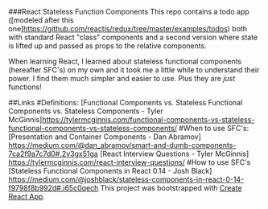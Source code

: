 ###React Stateless Function Components
This repo contains a todo app ([modeled after this one]https://github.com/reactjs/redux/tree/master/examples/todos) both with standard React "class" components and a second version where state is lifted up and passed as props to the relative components.  

When learning React, I learned about stateless functional components (hereafter SFC's) on my own and it took me a little while to understand their power.  I find them much simpler and easier to use.  Plus they are _just_ functions!

##Links
#Definitions:
[Functional Components vs. Stateless Functional Components vs. Stateless Components - Tyler McGinnis]https://tylermcginnis.com/functional-components-vs-stateless-functional-components-vs-stateless-components/
#When to use SFC's:
[Presentation and Container Components - Dan Abramov] https://medium.com/@dan_abramov/smart-and-dumb-components-7ca2f9a7c7d0#.2v3gx51ga
[React Interview Questions - Tyler McGinnis] https://tylermcginnis.com/react-interview-questions/
#How to use SFC's
[Stateless Functional Components in React 0.14 - Josh Black] https://medium.com/@joshblack/stateless-components-in-react-0-14-f9798f8b992d#.i65c0qech
This project was bootstrapped with [Create React App](https://github.com/facebookincubator/create-react-app).
